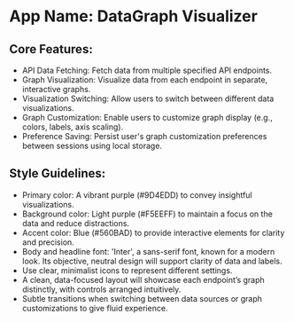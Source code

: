 # **App Name**: DataGraph Visualizer

## Core Features:

- API Data Fetching: Fetch data from multiple specified API endpoints.
- Graph Visualization: Visualize data from each endpoint in separate, interactive graphs.
- Visualization Switching: Allow users to switch between different data visualizations.
- Graph Customization: Enable users to customize graph display (e.g., colors, labels, axis scaling).
- Preference Saving: Persist user's graph customization preferences between sessions using local storage.

## Style Guidelines:

- Primary color: A vibrant purple (#9D4EDD) to convey insightful visualizations. 
- Background color: Light purple (#F5EEFF) to maintain a focus on the data and reduce distractions.
- Accent color: Blue (#560BAD) to provide interactive elements for clarity and precision.
- Body and headline font: 'Inter', a sans-serif font, known for a modern look. Its objective, neutral design will support clarity of data and labels.
- Use clear, minimalist icons to represent different settings.
- A clean, data-focused layout will showcase each endpoint’s graph distinctly, with controls arranged intuitively.
- Subtle transitions when switching between data sources or graph customizations to give fluid experience.
